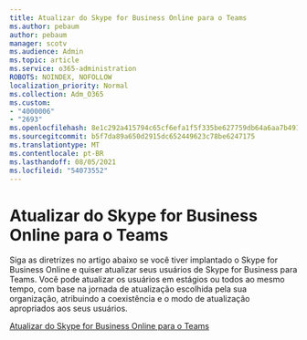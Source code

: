 ```yaml
---
title: Atualizar do Skype for Business Online para o Teams
ms.author: pebaum
author: pebaum
manager: scotv
ms.audience: Admin
ms.topic: article
ms.service: o365-administration
ROBOTS: NOINDEX, NOFOLLOW
localization_priority: Normal
ms.collection: Adm_O365
ms.custom:
- "4000006"
- "2693"
ms.openlocfilehash: 8e1c292a415794c65cf6efa1f5f335be627759db64a6aa7b4918f05436502fd0
ms.sourcegitcommit: b5f7da89a650d2915dc652449623c78be6247175
ms.translationtype: MT
ms.contentlocale: pt-BR
ms.lasthandoff: 08/05/2021
ms.locfileid: "54073552"
---
```

# <a name="upgrade-from-skype-for-business-online-to-teams"></a>Atualizar do Skype for Business Online para o Teams  

Siga as diretrizes no artigo abaixo se você tiver implantado o Skype for Business Online e quiser atualizar seus usuários de Skype for Business para Teams. Você pode atualizar os usuários em estágios ou todos ao mesmo tempo, com base na jornada de atualização escolhida pela sua organização, atribuindo a coexistência e o modo de atualização apropriados aos seus usuários.

[Atualizar do Skype for Business Online para o Teams](https://docs.microsoft.com/MicrosoftTeams/upgrade-to-teams-execute-skypeforbusinessonline) 